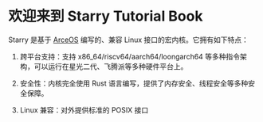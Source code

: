 # 欢迎来到 Starry Tutorial Book

Starry 是基于 [ArceOS](https://github.com/arceos-org/arceos) 编写的、兼容 Linux 接口的宏内核。它拥有如下特点：

1. 跨平台支持：支持 x86_64/riscv64/aarch64/loongarch64 等多种指令架构，可以运行在星光二代、飞腾派等多种硬件平台上。

2. 安全性：内核完全使用 Rust 语言编写，提供了内存安全、线程安全等多种安全保障。

3. Linux 兼容：对外提供标准的 POSIX 接口
